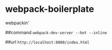 # webpack-boilerplate
webpackin'

##command
`webpack-dev-server --hot --inline`

##url
`http://localhost:8080/index.html`

